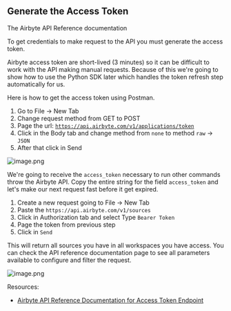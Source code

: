 ## Generate the Access Token

The Airbyte API Reference documentation 

To get credentials to make request to the API you must generate the access token.

Airbyte access token are short-lived (3 minutes) so it can be difficult to work with the API making manual requests. Because of this we're going to show how to use the Python SDK later which handles the token refresh step automatically for us.

Here is how to get the access token using Postman.

1. Go to File → New Tab
2. Change request method from GET to POST
3. Page the url: <a href="https://api.airbyte.com/v1/applications/token" target="_blank">`https://api.airbyte.com/v1/applications/token`</a>
4. Click in the Body tab and change method from `none` to  method `raw` → `JSON`
5. After that click in Send

![image.png](Using%20Airbyte%20Platform%20APIs%20to%20Build%20Data%20Pipeline%201581b3df260c80dca55fc3b4eaeb82dc/image%201.png)

We're going to receive the `access_token` necessary to run other commands throw the Airbyte API. Copy the entire string for the field `access_token` and let's make our next request fast before it get expired.

1. Create a new request going to File → New Tab
2. Paste the `https://api.airbyte.com/v1/sources`
3. Click in Authorization tab and select Type `Bearer Token` 
4. Page the token from previous step
5. Click in `Send`

This will return all sources you have in all workspaces you have access. You can check the API reference documentation page to see all parameters available to configure and filter the request.

![image.png](Using%20Airbyte%20Platform%20APIs%20to%20Build%20Data%20Pipeline%201581b3df260c80dca55fc3b4eaeb82dc/image%202.png)

Resources:

- <a href="https://reference.airbyte.com/reference/createaccesstoken" target="_blank">Airbyte API Reference Documentation for Access Token Endpoint</a>


